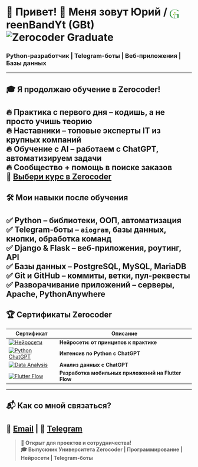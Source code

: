 # 🚀 Привет! 👋 Меня зовут Юрий  /  <img src="https://raw.githubusercontent.com/GreenBandYt/GreenBandYt/main/assets/images/b_logo_g.png" width="25" alt="G" style="vertical-align: -8px; display: inline-block;">reenBandYt (GBt)  ![Zerocoder Graduate](https://img.shields.io/badge/Zerocoder-Выпускник-%239B59B6?style=for-the-badge) 
### **Python-разработчик | Telegram-боты | Веб-приложения | Базы данных**  
---
## 🎓 **Я продолжаю обучение в Zerocoder!**  
🔥 **Практика с первого дня** – кодишь, а не просто учишь теорию  
🔥 **Наставники – топовые эксперты IT** из крупных компаний  
🔥 **Обучение с AI – работаем с ChatGPT, автоматизируем задачи**  
🔥 **Сообщество + помощь в поиске заказов**  
📌 **[Выбери курс в Zerocoder](https://zerocoder.ru/)**  
---
## 🛠 **Мои навыки после обучения**
✅ **Python** – библиотеки, ООП, автоматизация  
✅ **Telegram-боты** – `aiogram`, базы данных, кнопки, обработка команд  
✅ **Django & Flask** – веб-приложения, роутинг, API  
✅ **Базы данных** – PostgreSQL, MySQL, MariaDB  
✅ **Git и GitHub** – коммиты, ветки, пул-реквесты  
✅ **Разворачивание приложений** – серверы, Apache, PythonAnywhere  
---
## 🏆 **Сертификаты Zerocoder**  

| Сертификат | Описание |
|------------|----------------------------------|
| [![Нейросети](https://raw.githubusercontent.com/GreenBandYt/GreenBandYt/main/certificates/thumbnails/Diploma_14581.png)](https://raw.githubusercontent.com/GreenBandYt/GreenBandYt/main/certificates/Diploma_14581.png) | **Нейросети: от принципов к практике** |
| [![Python ChatGPT](https://raw.githubusercontent.com/GreenBandYt/GreenBandYt/main/certificates/thumbnails/Diploma_13873.png)](https://raw.githubusercontent.com/GreenBandYt/GreenBandYt/main/certificates/Diploma_13873.png) | **Интенсив по Python с ChatGPT** |
| [![Data Analysis](https://raw.githubusercontent.com/GreenBandYt/GreenBandYt/main/certificates/thumbnails/Diploma_14009.png)](https://raw.githubusercontent.com/GreenBandYt/GreenBandYt/main/certificates/Diploma_14009.png) | **Анализ данных с ChatGPT** |
| [![Flutter Flow](https://raw.githubusercontent.com/GreenBandYt/GreenBandYt/main/certificates/thumbnails/Diploma_15253.png)](https://raw.githubusercontent.com/GreenBandYt/GreenBandYt/main/certificates/Diploma_15253.png) | **Разработка мобильных приложений на Flutter Flow** |
---
## 📬 **Как со мной связаться?**  
📧 [Email](mailto:bandurayv@yandex.ru) | 💬 [Telegram](https://t.me/BandYuraV)  
---
> **🚀 Открыт для проектов и сотрудничества!**  
> **🎓 Выпускник Университета Zerocoder | Программирование | Нейросети | Telegram-боты**  
